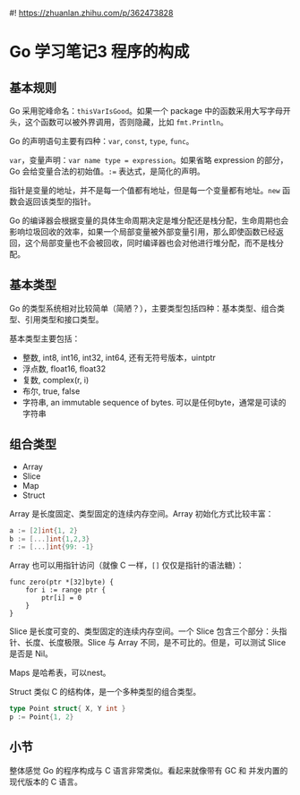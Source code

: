 #! https://zhuanlan.zhihu.com/p/362473828
# Go 学习笔记3 程序的构成

## 基本规则

Go 采用驼峰命名：`thisVarIsGood`。如果一个 package 中的函数采用大写字母开头，这个函数可以被外界调用，否则隐藏，比如 `fmt.Println`。

Go 的声明语句主要有四种：`var`, `const`, `type`, `func`。

`var`，变量声明：`var name type = expression`。如果省略 expression 的部分，Go 会给变量合法的初始值。`:=` 表达式，是简化的声明。

指针是变量的地址，并不是每一个值都有地址，但是每一个变量都有地址。`new` 函数会返回该类型的指针。

Go 的编译器会根据变量的具体生命周期决定是堆分配还是栈分配，生命周期也会影响垃圾回收的效率，如果一个局部变量被外部变量引用，那么即使函数已经返回，这个局部变量也不会被回收，同时编译器也会对他进行堆分配，而不是栈分配。

## 基本类型

Go 的类型系统相对比较简单（简陋？），主要类型包括四种：基本类型、组合类型、引用类型和接口类型。

基本类型主要包括：
- 整数, int8, int16, int32, int64, 还有无符号版本，uintptr
- 浮点数, float16, float32
- 复数, complex(r, i)
- 布尔, true, false
- 字符串, an immutable sequence of bytes. 可以是任何byte，通常是可读的字符串

## 组合类型

- Array
- Slice
- Map
- Struct

Array 是长度固定、类型固定的连续内存空间。Array 初始化方式比较丰富：

```go
a := [2]int{1, 2}
b := [...]int{1,2,3}
r := [...]int{99: -1}
```

Array 也可以用指针访问（就像 C 一样，`[]` 仅仅是指针的语法糖）：

```go=
func zero(ptr *[32]byte) {
    for i := range ptr {
        ptr[i] = 0
    }
}
```

Slice 是长度可变的、类型固定的连续内存空间。一个 Slice 包含三个部分：头指针、长度、长度极限。Slice 与 Array 不同，是不可比的。但是，可以测试 Slice 是否是 Nil。

Maps 是哈希表，可以nest。

Struct 类似 C 的结构体，是一个多种类型的组合类型。

```go
type Point struct{ X, Y int }
p := Point{1, 2}
```

## 小节

整体感觉 Go 的程序构成与 C 语言非常类似。看起来就像带有 GC 和 并发内置的现代版本的 C 语言。
